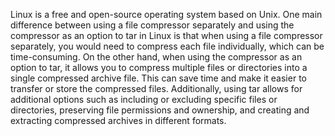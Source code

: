 Linux is a free and open-source operating system based on Unix. One main difference between using a file compressor separately and using the compressor as an option to tar in Linux is that when using a file compressor separately, you would need to compress each file individually, which can be time-consuming. On the other hand, when using the compressor as an option to tar, it allows you to compress multiple files or directories into a single compressed archive file. This can save time and make it easier to transfer or store the compressed files. Additionally, using tar allows for additional options such as including or excluding specific files or directories, preserving file permissions and ownership, and creating and extracting compressed archives in different formats.
